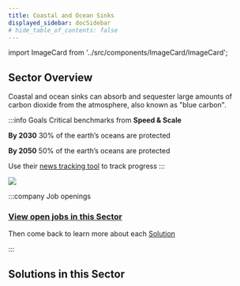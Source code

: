 ```yaml
---
title: Coastal and Ocean Sinks
displayed_sidebar: docSidebar
# hide_table_of_contents: false
---
```

import ImageCard from '../src/components/ImageCard/ImageCard';


## Sector Overview

Coastal and ocean sinks can absorb and sequester large amounts of carbon dioxide from the atmosphere, also known as "blue carbon".

:::info Goals
Critical benchmarks from **Speed & Scale**

**By 2030** 30% of the earth’s oceans are protected

**By 2050** 50% of the earth’s oceans are protected

Use their [news tracking tool](https://speedandscale.com/okrs/4-0-protect-nature/4-2-oceans/) to track progress
:::

![](/../static/img/coastal-and-ocean-sinks.png)

:::company Job openings
### [View open jobs in this Sector](https://climatebase.org/jobs?l=&q=&sectors=Coastal+%26+Ocean+Sinks&p=0&remote=false)

Then come back to learn more about each [Solution](#solutions-in-this-sector)

<!--This is the best strategy to accelerate your expertise as a top candidate-->
:::

<!-- :::info Job Board
[Nature Tech](https://naturetech.io/) - specifically for nature based solutions
::: -->

## Solutions in this Sector

<div style={{ display: 'flex', flexWrap: 'wrap'}}>

<ImageCard
  title="Coastal Wetland Protection"
  description="Preserving and safeguarding coastal wetlands to mitigate climate change impacts and maintain ecosystem services."
  imageUrl="/img/living-shorelines.png"
  linkUrl="../solution-coastal-wetland-protection"
/>

<ImageCard
  title="Coastal Wetland Restoration"
  description="Restoring and rehabilitating coastal wetlands to enhance their carbon sequestration potential and biodiversity."
  imageUrl="/img/coastal-wetland-restoration.jpg"
  linkUrl="../solution-coastal-wetland-restoration"
/>

<ImageCard
  title="Improved Fisheries"
  description="Implementing sustainable fishing practices to ensure the recovery and resilience of marine ecosystems."
  imageUrl="/img/improved-fisheries.jpg"
  linkUrl="../solution-improved-fisheries"
/>

<ImageCard
  title="Macroalgae Protection and Restoration"
  description="For example seaweed and kelp"
  imageUrl="/img/macroalgae-protection-and-restoration.jpg"
  linkUrl="../solution-macroalgae-protection-and-restoration"
/>

<ImageCard
  title="Seaweed Farming"
  description="Cultivating seaweed as a sustainable bioresource for carbon capture and various applications."
  imageUrl="/img/seaweed-farming.jpg"
  linkUrl="../solution-seaweed-farming"
/>

</div>
<!-- 
## Example Companies:

<div style={{ display: 'flex', flexWrap: 'wrap', justifyContent: 'center' }}>
  <a href="https://cleanseasolutions.no/" style={{ margin: '10px', textAlign: 'center' }}>
    <img src="https://www.globalclimatelandscape.org/icons/Ocean-NB-.cleanseasolutions.no.jpeg" alt="Clean Sea Solutions AS" style={{ width: '100px' }} />
    <p>Clean Sea Solutions AS</p>
  </a>
  <a href="http://fishcoin.co" style={{ margin: '10px', textAlign: 'center' }}>
    <img src="https://www.globalclimatelandscape.org/icons/Ocean-SEA-.fishcoin.co.jpeg" alt="Fishcoin" style={{ width: '100px' }} />
    <p>Fishcoin</p>
  </a>
  <a href="http://www.gringgo.co" style={{ margin: '10px', textAlign: 'center' }}>
    <img src="https://www.globalclimatelandscape.org/icons/Ocean-SEA-.gringgo.co.jpeg" alt="Gringgo" style={{ width: '100px' }} />
    <p>Gringgo</p>
  </a>
  <a href="http://www.varshajal.com/" style={{ margin: '10px', textAlign: 'center' }}>
    <img src="https://www.globalclimatelandscape.org/icons/Ocean-South Asia-.varshajal.com.jpeg" alt="Kedia Rainwater Harvesting Pvt Ltd" style={{ width: '100px' }} />
    <p>Kedia Rainwater Harvesting Pvt Ltd</p>
  </a>
  <a href="http://pinovo.com" style={{ margin: '10px', textAlign: 'center' }}>
    <img src="https://www.globalclimatelandscape.org/icons/Ocean-NB-.pinovo.com.jpeg" alt="Pinovo AS" style={{ width: '100px' }} />
    <p>Pinovo AS</p>
  </a>
</div> -->